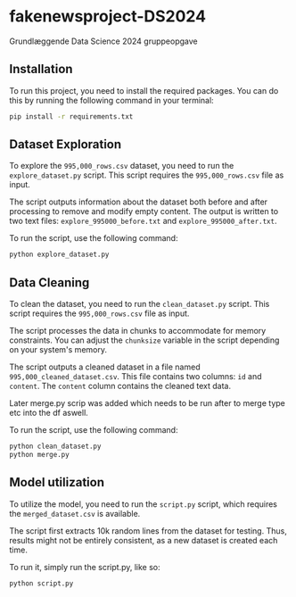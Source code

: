 # fakenewsproject-DS2024
Grundlæggende Data Science 2024 gruppeopgave

## Installation

To run this project, you need to install the required packages. You can do this by running the following command in your terminal:

```bash
pip install -r requirements.txt
```

## Dataset Exploration

To explore the `995,000_rows.csv` dataset, you need to run the `explore_dataset.py` script. This script requires the `995,000_rows.csv` file as input.

The script outputs information about the dataset both before and after processing to remove and modify empty content. The output is written to two text files: `explore_995000_before.txt` and `explore_995000_after.txt`.

To run the script, use the following command:

```bash
python explore_dataset.py
```

## Data Cleaning

To clean the dataset, you need to run the `clean_dataset.py` script. This script requires the `995,000_rows.csv` file as input.

The script processes the data in chunks to accommodate for memory constraints. You can adjust the `chunksize` variable in the script depending on your system's memory.

The script outputs a cleaned dataset in a file named `995,000_cleaned_dataset.csv`. This file contains two columns: `id` and `content`. The `content` column contains the cleaned text data.

Later merge.py scrip was added which needs to be run after to merge type etc into the df aswell.

To run the script, use the following command:

```bash
python clean_dataset.py
python merge.py
```

## Model utilization

To utilize the model, you need to run the `script.py` script, which requires the `merged_dataset.csv` is available.

The script first extracts 10k random lines from the dataset for testing. Thus, results might not be entirely consistent, as a new dataset is created each time.

To run it, simply run the script.py, like so:

```bash
python script.py
```
